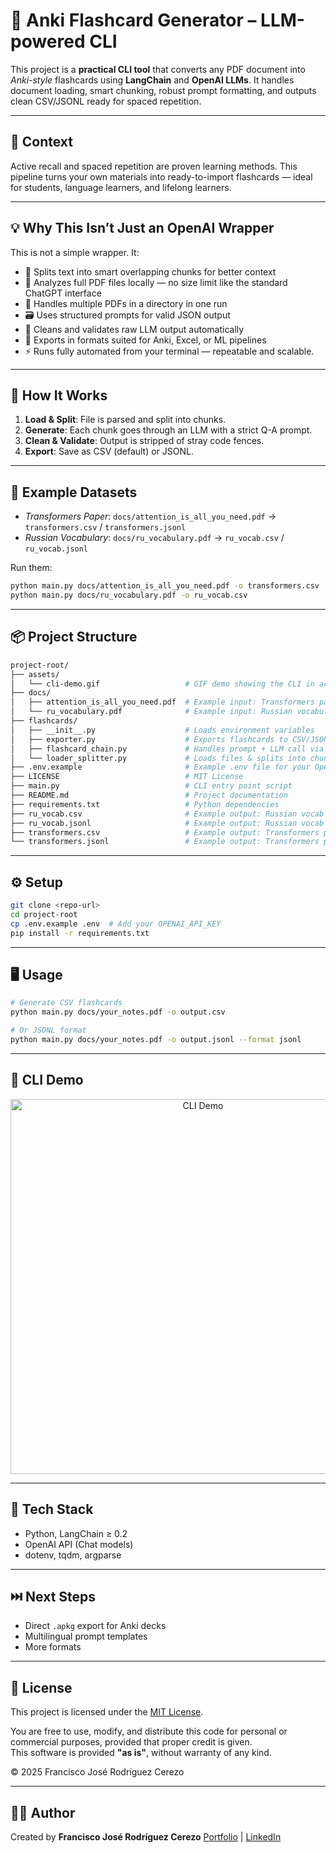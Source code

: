 # 🧠 Anki Flashcard Generator – LLM-powered CLI

This project is a **practical CLI tool** that converts any PDF document into *Anki-style* flashcards using **LangChain** and **OpenAI LLMs**. It handles document loading, smart chunking, robust prompt formatting, and outputs clean CSV/JSONL ready for spaced repetition.

---

## 🧭 Context

Active recall and spaced repetition are proven learning methods. This pipeline turns your own materials into ready-to-import flashcards — ideal for students, language learners, and lifelong learners.

---

## 💡 Why This Isn’t Just an OpenAI Wrapper

This is not a simple wrapper. It:

- 🔀 Splits text into smart overlapping chunks for better context
- 📄 Analyzes full PDF files locally — no size limit like the standard ChatGPT interface
- 📂 Handles multiple PDFs in a directory in one run
- 🗃️ Uses structured prompts for valid JSON output
- 🧹 Cleans and validates raw LLM output automatically
- 💾 Exports in formats suited for Anki, Excel, or ML pipelines
- ⚡ Runs fully automated from your terminal — repeatable and scalable.

---

## 🚀 How It Works

1. **Load & Split**: File is parsed and split into chunks.
2. **Generate**: Each chunk goes through an LLM with a strict Q-A prompt.
3. **Clean & Validate**: Output is stripped of stray code fences.
4. **Export**: Save as CSV (default) or JSONL.

---

## 📄 Example Datasets

- *Transformers Paper*: `docs/attention_is_all_you_need.pdf` → `transformers.csv` / `transformers.jsonl`
- *Russian Vocabulary*: `docs/ru_vocabulary.pdf` → `ru_vocab.csv` / `ru_vocab.jsonl`

Run them:

```bash
python main.py docs/attention_is_all_you_need.pdf -o transformers.csv
python main.py docs/ru_vocabulary.pdf -o ru_vocab.csv
```

---

## 📦 Project Structure

```bash
project-root/
├── assets/                 
│   └── cli-demo.gif                   # GIF demo showing the CLI in action (you can see it below)
├── docs/                        
│   ├── attention_is_all_you_need.pdf  # Example input: Transformers paper
│   └── ru_vocabulary.pdf              # Example input: Russian vocabulary
├── flashcards/                  
│   ├── __init__.py                    # Loads environment variables
│   ├── exporter.py                    # Exports flashcards to CSV/JSONL
│   ├── flashcard_chain.py             # Handles prompt + LLM call via LangChain
│   └── loader_splitter.py             # Loads files & splits into chunks
├── .env.example                       # Example .env file for your OpenAI key
├── LICENSE                            # MIT License
├── main.py                            # CLI entry point script
├── README.md                          # Project documentation
├── requirements.txt                   # Python dependencies
├── ru_vocab.csv                       # Example output: Russian vocab (CSV)
├── ru_vocab.jsonl                     # Example output: Russian vocab (JSONL)
├── transformers.csv                   # Example output: Transformers paper (CSV)
└── transformers.jsonl                 # Example output: Transformers paper (JSONL)
```

---

## ⚙️ Setup

```bash
git clone <repo-url>
cd project-root
cp .env.example .env  # Add your OPENAI_API_KEY
pip install -r requirements.txt
```

---

## 🖥️ Usage

```bash
# Generate CSV flashcards
python main.py docs/your_notes.pdf -o output.csv

# Or JSONL format
python main.py docs/your_notes.pdf -o output.jsonl --format jsonl
```

---

## 🎥 CLI Demo

<div align="center">
  <img src="assets/cli-demo.gif" alt="CLI Demo" width="600"/>
</div>

---

## 🧰 Tech Stack

- Python, LangChain ≥ 0.2
- OpenAI API (Chat models)
- dotenv, tqdm, argparse

---

## ⏭️ Next Steps

- Direct `.apkg` export for Anki decks
- Multilingual prompt templates
- More formats

---

## 📝 License

This project is licensed under the [MIT License](LICENSE).

You are free to use, modify, and distribute this code for personal or commercial purposes, provided that proper credit is given.  
This software is provided **"as is"**, without warranty of any kind.

© 2025 Francisco José Rodríguez Cerezo

---

## 👨‍💻 Author

Created by **Francisco José Rodríguez Cerezo**
[Portfolio](https://franrguezcer.github.io/portfolio/) | [LinkedIn](https://linkedin.com/in/franciscojoserodriguezcerezo)
